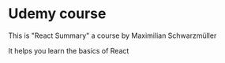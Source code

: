 # Udemy course

This is "React Summary" a course by Maximilian Schwarzmüller

It helps you learn the basics of React

